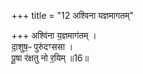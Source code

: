 +++
title = "12 अश्विना यज्ञमागतम्"

+++
अश्वि॑ना य॒ज्ञमाग॑तम् ।  
दा॒शुष॒ᳶ पुरु॑दꣳससा ।  
पू॒षा र॑क्षतु नो र॒यिम् ॥16॥  
